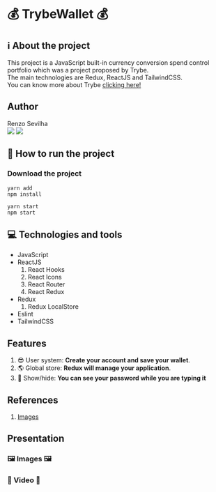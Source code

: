# 💰 TrybeWallet 💰
## ℹ️ About the project
This project is a JavaScript built-in currency conversion spend control portfolio
which was a project proposed by Trybe.
<br/>
The main technologies are Redux, ReactJS and TailwindCSS.
<br/>
You can know more about Trybe [clicking here!](https://www.betrybe.com/)

## Author
Renzo Sevilha
<br />
<a href="https://www.linkedin.com/in/renzo-sevilha/"><img src="https://img.shields.io/badge/linkedin-0077B5.svg?style=for-the-badge&logo=linkedin&logoColor=white"></a>
<a href="mailto:sevilharenzo@gmail.com"><img src="https://img.shields.io/badge/e‑mail-D14836.svg?style=for-the-badge&logo=GMail&logoColor=white"></a>

## 🤔 How to run the project
### Download the project
```
yarn add
npm install
```
```
yarn start
npm start
```
## 💻 Technologies and tools
* JavaScript
* ReactJS
  1. React Hooks
  1. React Icons
  1. React Router
  1. React Redux
* Redux
  1. Redux LocalStore
* Eslint
* TailwindCSS

## Features
1. 😎 User system: __Create your account and save your wallet__.
1. 🌎 Global store: __Redux will manage your application__.
1. 🥷 Show/hide: __You can see your password while you are typing it__

## References
1. [Images](https://undraw.co)

## Presentation
### 🖼️ Images 🖼️
### 🎥 Video 🎥
